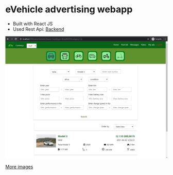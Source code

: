
# eVehicle advertising webapp
- Built with React JS
- Used Rest Api: [Backend](https://github.com/p-adrian05/eVehicle-advertising-service)

<img src="./images/home.jpg" width="900px">

[More images](https://github.com/p-adrian05/eVehicle-advertising-frontend/tree/master/images)